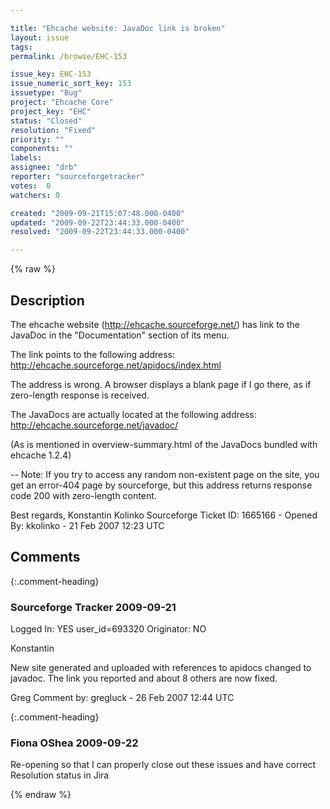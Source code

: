 ```yaml
---

title: "Ehcache website: JavaDoc link is broken"
layout: issue
tags: 
permalink: /browse/EHC-153

issue_key: EHC-153
issue_numeric_sort_key: 153
issuetype: "Bug"
project: "Ehcache Core"
project_key: "EHC"
status: "Closed"
resolution: "Fixed"
priority: ""
components: ""
labels: 
assignee: "drb"
reporter: "sourceforgetracker"
votes:  0
watchers: 0

created: "2009-09-21T15:07:48.000-0400"
updated: "2009-09-22T23:44:33.000-0400"
resolved: "2009-09-22T23:44:33.000-0400"

---
```




{% raw %}



## Description

<div markdown="1" class="description">

The ehcache website (http://ehcache.sourceforge.net/) has link to the JavaDoc in the "Documentation" section of its menu.

The link points to the following address:
http://ehcache.sourceforge.net/apidocs/index.html

The address is wrong. A browser displays a blank page if I go there, as if zero-length response is received.

The JavaDocs are actually located at the following address:
http://ehcache.sourceforge.net/javadoc/

(As is mentioned in overview-summary.html of the JavaDocs bundled with ehcache 1.2.4)

--
Note: If you try to access any random non-existent page on the site, you get an error-404 page by sourceforge, but this address returns response code 200 with zero-length content.

Best regards,
Konstantin Kolinko
Sourceforge Ticket ID: 1665166 - Opened By: kkolinko - 21 Feb 2007 12:23 UTC

</div>

## Comments


{:.comment-heading}
### **Sourceforge Tracker** <span class="date">2009-09-21</span>

<div markdown="1" class="comment">

Logged In: YES 
user\_id=693320
Originator: NO

Konstantin

New site generated and uploaded with references to apidocs changed to javadoc. The link you reported and about 8 others are now fixed.

Greg
Comment by: gregluck - 26 Feb 2007 12:44 UTC

</div>


{:.comment-heading}
### **Fiona OShea** <span class="date">2009-09-22</span>

<div markdown="1" class="comment">

Re-opening so that I can properly close out these issues and have correct Resolution status in Jira

</div>



{% endraw %}
